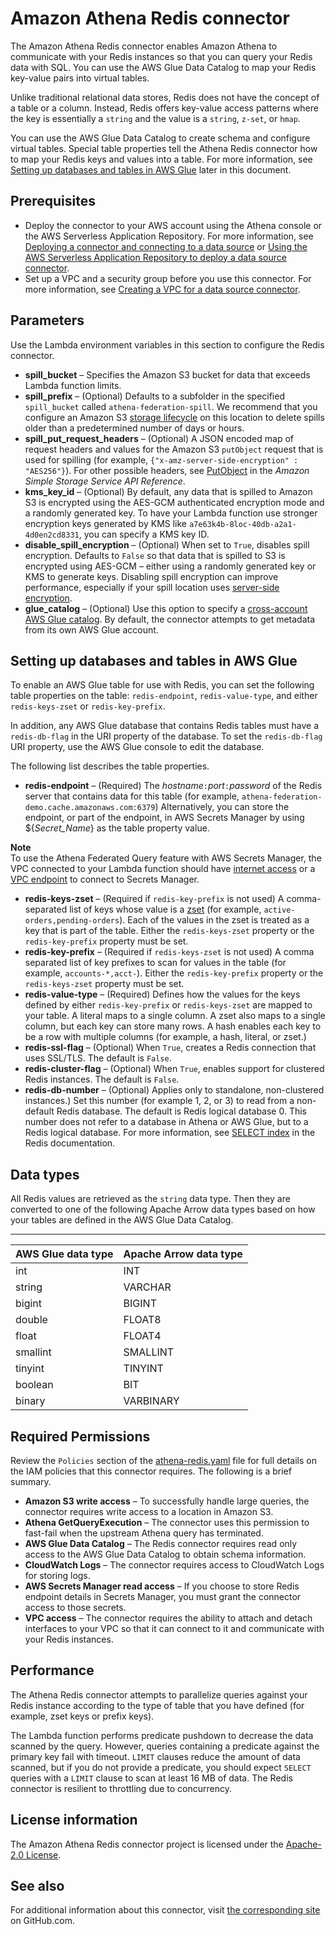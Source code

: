 # Amazon Athena Redis connector<a name="connectors-redis"></a>

The Amazon Athena Redis connector enables Amazon Athena to communicate with your Redis instances so that you can query your Redis data with SQL\. You can use the AWS Glue Data Catalog to map your Redis key\-value pairs into virtual tables\.

Unlike traditional relational data stores, Redis does not have the concept of a table or a column\. Instead, Redis offers key\-value access patterns where the key is essentially a `string` and the value is a `string`, `z-set`, or `hmap`\.

You can use the AWS Glue Data Catalog to create schema and configure virtual tables\. Special table properties tell the Athena Redis connector how to map your Redis keys and values into a table\. For more information, see [Setting up databases and tables in AWS Glue](#connectors-redis-setting-up-databases-and-tables-in-glue) later in this document\.

## Prerequisites<a name="connectors-redis-prerequisites"></a>
+ Deploy the connector to your AWS account using the Athena console or the AWS Serverless Application Repository\. For more information, see [Deploying a connector and connecting to a data source](connect-to-a-data-source-lambda.md) or [Using the AWS Serverless Application Repository to deploy a data source connector](connect-data-source-serverless-app-repo.md)\.
+ Set up a VPC and a security group before you use this connector\. For more information, see [Creating a VPC for a data source connector](athena-connectors-vpc-creation.md)\.

## Parameters<a name="connectors-redis-parameters"></a>

Use the Lambda environment variables in this section to configure the Redis connector\.
+ **spill\_bucket** – Specifies the Amazon S3 bucket for data that exceeds Lambda function limits\.
+ **spill\_prefix** – \(Optional\) Defaults to a subfolder in the specified `spill_bucket` called `athena-federation-spill`\. We recommend that you configure an Amazon S3 [storage lifecycle](https://docs.aws.amazon.com/AmazonS3/latest/userguide/object-lifecycle-mgmt.html) on this location to delete spills older than a predetermined number of days or hours\.
+ **spill\_put\_request\_headers** – \(Optional\) A JSON encoded map of request headers and values for the Amazon S3 `putObject` request that is used for spilling \(for example, `{"x-amz-server-side-encryption" : "AES256"}`\)\. For other possible headers, see [PutObject](https://docs.aws.amazon.com/AmazonS3/latest/API/API_PutObject.html) in the *Amazon Simple Storage Service API Reference*\.
+ **kms\_key\_id** – \(Optional\) By default, any data that is spilled to Amazon S3 is encrypted using the AES\-GCM authenticated encryption mode and a randomly generated key\. To have your Lambda function use stronger encryption keys generated by KMS like `a7e63k4b-8loc-40db-a2a1-4d0en2cd8331`, you can specify a KMS key ID\.
+ **disable\_spill\_encryption** – \(Optional\) When set to `True`, disables spill encryption\. Defaults to `False` so that data that is spilled to S3 is encrypted using AES\-GCM – either using a randomly generated key or KMS to generate keys\. Disabling spill encryption can improve performance, especially if your spill location uses [server\-side encryption](https://docs.aws.amazon.com/AmazonS3/latest/userguide/serv-side-encryption.html)\.
+ **glue\_catalog** – \(Optional\) Use this option to specify a [cross\-account AWS Glue catalog](data-sources-glue-cross-account.md)\. By default, the connector attempts to get metadata from its own AWS Glue account\.

## Setting up databases and tables in AWS Glue<a name="connectors-redis-setting-up-databases-and-tables-in-glue"></a>

To enable an AWS Glue table for use with Redis, you can set the following table properties on the table: `redis-endpoint`, `redis-value-type`, and either `redis-keys-zset` or `redis-key-prefix`\.

In addition, any AWS Glue database that contains Redis tables must have a `redis-db-flag` in the URI property of the database\. To set the `redis-db-flag` URI property, use the AWS Glue console to edit the database\.

The following list describes the table properties\.
+ **redis\-endpoint** – \(Required\) The *hostname*`:`*port*`:`*password* of the Redis server that contains data for this table \(for example, `athena-federation-demo.cache.amazonaws.com:6379`\) Alternatively, you can store the endpoint, or part of the endpoint, in AWS Secrets Manager by using $\{*Secret\_Name*\} as the table property value\.

**Note**  
To use the Athena Federated Query feature with AWS Secrets Manager, the VPC connected to your Lambda function should have [internet access](http://aws.amazon.com/premiumsupport/knowledge-center/internet-access-lambda-function/) or a [VPC endpoint](https://docs.aws.amazon.com/secretsmanager/latest/userguide/vpc-endpoint-overview.html) to connect to Secrets Manager\.
+ **redis\-keys\-zset** – \(Required if `redis-key-prefix` is not used\) A comma\-separated list of keys whose value is a [zset](https://redis.com/ebook/part-2-core-concepts/chapter-3-commands-in-redis/3-5-sorted-sets/) \(for example, `active-orders,pending-orders`\)\. Each of the values in the zset is treated as a key that is part of the table\. Either the `redis-keys-zset` property or the `redis-key-prefix` property must be set\.
+ **redis\-key\-prefix** – \(Required if `redis-keys-zset` is not used\) A comma separated list of key prefixes to scan for values in the table \(for example, `accounts-*,acct-`\)\. Either the `redis-key-prefix` property or the `redis-keys-zset` property must be set\.
+ **redis\-value\-type** – \(Required\) Defines how the values for the keys defined by either `redis-key-prefix` or `redis-keys-zset` are mapped to your table\. A literal maps to a single column\. A zset also maps to a single column, but each key can store many rows\. A hash enables each key to be a row with multiple columns \(for example, a hash, literal, or zset\.\)
+ **redis\-ssl\-flag** – \(Optional\) When `True`, creates a Redis connection that uses SSL/TLS\. The default is `False`\.
+ **redis\-cluster\-flag** – \(Optional\) When `True`, enables support for clustered Redis instances\. The default is `False`\.
+ **redis\-db\-number** – \(Optional\) Applies only to standalone, non\-clustered instances\.\) Set this number \(for example 1, 2, or 3\) to read from a non\-default Redis database\. The default is Redis logical database 0\. This number does not refer to a database in Athena or AWS Glue, but to a Redis logical database\. For more information, see [SELECT index](https://redis.io/commands/select) in the Redis documentation\.

## Data types<a name="connectors-redis-data-types"></a>

All Redis values are retrieved as the `string` data type\. Then they are converted to one of the following Apache Arrow data types based on how your tables are defined in the AWS Glue Data Catalog\.


****  

| AWS Glue data type | Apache Arrow data type | 
| --- | --- | 
| int | INT | 
| string | VARCHAR | 
| bigint | BIGINT | 
| double | FLOAT8 | 
| float | FLOAT4 | 
| smallint | SMALLINT | 
| tinyint | TINYINT | 
| boolean | BIT | 
| binary | VARBINARY | 

## Required Permissions<a name="connectors-redis-required-permissions"></a>

Review the `Policies` section of the [athena\-redis\.yaml](https://github.com/awslabs/aws-athena-query-federation/blob/master/athena-redis/athena-redis.yaml) file for full details on the IAM policies that this connector requires\. The following is a brief summary\.
+ **Amazon S3 write access** – To successfully handle large queries, the connector requires write access to a location in Amazon S3\.
+ **Athena GetQueryExecution** – The connector uses this permission to fast\-fail when the upstream Athena query has terminated\.
+ **AWS Glue Data Catalog** – The Redis connector requires read only access to the AWS Glue Data Catalog to obtain schema information\.
+ **CloudWatch Logs** – The connector requires access to CloudWatch Logs for storing logs\.
+ **AWS Secrets Manager read access** – If you choose to store Redis endpoint details in Secrets Manager, you must grant the connector access to those secrets\.
+ **VPC access** – The connector requires the ability to attach and detach interfaces to your VPC so that it can connect to it and communicate with your Redis instances\.

## Performance<a name="connectors-redis-performance"></a>

The Athena Redis connector attempts to parallelize queries against your Redis instance according to the type of table that you have defined \(for example, zset keys or prefix keys\)\.

The Lambda function performs predicate pushdown to decrease the data scanned by the query\. However, queries containing a predicate against the primary key fail with timeout\. `LIMIT` clauses reduce the amount of data scanned, but if you do not provide a predicate, you should expect `SELECT` queries with a `LIMIT` clause to scan at least 16 MB of data\. The Redis connector is resilient to throttling due to concurrency\.

## License information<a name="connectors-redis-license-information"></a>

The Amazon Athena Redis connector project is licensed under the [Apache\-2\.0 License](https://www.apache.org/licenses/LICENSE-2.0.html)\.

## See also<a name="connectors-redis-see-also"></a>

For additional information about this connector, visit [the corresponding site](https://github.com/awslabs/aws-athena-query-federation/tree/master/athena-redis) on GitHub\.com\.